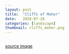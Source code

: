 ```yaml
---
layout: post
title:  "Cliffs of Moher"
date:   2020-07-28
categories: [landscape]
thumbnail: cliffs_moher.png
---
```


<img src="{{ '/img/cliffs_moher.png' | relative_url }}" alt="">

[source image](https://www.lonelyplanet.com/news/wp-content/uploads/2017/08/Cliffs-of-Moher-Co.-Clare-Image-by-honster-GettyRF.jpg)
